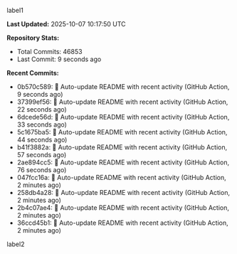 
label1 
<!-- ACTIVITY_START -->
**Last Updated:** 2025-10-07 10:17:50 UTC

**Repository Stats:**
- Total Commits: 46853
- Last Commit: 9 seconds ago

**Recent Commits:**
- 0b570c589: 🤖 Auto-update README with recent activity (GitHub Action, 9 seconds ago)
- 37399ef56: 🤖 Auto-update README with recent activity (GitHub Action, 22 seconds ago)
- 6dcede56d: 🤖 Auto-update README with recent activity (GitHub Action, 33 seconds ago)
- 5c1675ba5: 🤖 Auto-update README with recent activity (GitHub Action, 44 seconds ago)
- b41f3882a: 🤖 Auto-update README with recent activity (GitHub Action, 57 seconds ago)
- 2ae894cc5: 🤖 Auto-update README with recent activity (GitHub Action, 76 seconds ago)
- 047fcc16a: 🤖 Auto-update README with recent activity (GitHub Action, 2 minutes ago)
- 258db4a28: 🤖 Auto-update README with recent activity (GitHub Action, 2 minutes ago)
- 2b4c07ae4: 🤖 Auto-update README with recent activity (GitHub Action, 2 minutes ago)
- 36ccd45b1: 🤖 Auto-update README with recent activity (GitHub Action, 2 minutes ago)
<!-- ACTIVITY_END -->

label2
